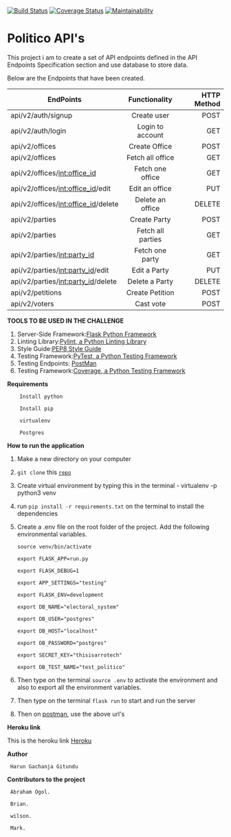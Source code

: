 [![Build Status](https://travis-ci.org/Arrotech/Politico_Api.svg?branch=develop)](https://travis-ci.org/Arrotech/Politico_Api) [![Coverage Status](https://coveralls.io/repos/github/Arrotech/Politico_Api/badge.svg?branch=develop)](https://coveralls.io/github/Arrotech/Politico_Api?branch=develop) [![Maintainability](https://api.codeclimate.com/v1/badges/e4c6a7d21481978d93b4/maintainability)](https://codeclimate.com/github/Arrotech/Politico_Api/maintainability)



# Politico API's

This project i am to create a set of API endpoints defined in the API Endpoints Specification
section and use database to store data.

Below are the Endpoints that have been created.

| EndPoints       | Functionality  | HTTP Method  |
| ------------- |:-------------:| -----:|
| api/v2/auth/signup | Create user| POST |
| api/v2/auth/login | Login to account |GET|
| api/v2/offices | Create Office | POST |
| api/v2/offices | Fetch all office | GET |
| api/v2/offices/<int:office_id> | Fetch one office | GET |
| api/v2/offices/<int:office_id>/edit | Edit an office | PUT |
| api/v2/offices/<int:office_id>/delete | Delete an office | DELETE |
| api/v2/parties | Create Party | POST |
| api/v2/parties | Fetch all parties | GET |
| api/v2/parties/<int:party_id> | Fetch one party | GET |
| api/v2/parties/<int:party_id>/edit | Edit a Party | PUT |
| api/v2/parties/<int:party_id>/delete | Delete a Party | DELETE |
| api/v2/petitions | Create Petition | POST |
| api/v2/voters | Cast vote | POST |



**TOOLS TO BE USED IN THE CHALLENGE**
1. Server-Side Framework:[Flask Python Framework](http://flask.pocoo.org/)
2. Linting Library:[Pylint, a Python Linting Library](https://www.pylint.org/)
3. Style Guide:[PEP8 Style Guide](https://www.python.org/dev/peps/pep-0008/)
4. Testing Framework:[PyTest, a Python Testing Framework](https://docs.pytest.org/en/latest/)
5. Testing Endpoints: [PostMan](https://www.getpostman.com/)
6. Testing Framework:[Coverage, a Python Testing Framework](https://coverage.readthedocs.io/en/v4.5.x/)


 
**Requirements**

		Install python

		Install pip

		virtualenv

		Postgres


**How to run the application**
 1. Make a new directory on your computer
 2. `git clone` this  <code>[repo](https://github.com/Arrotech/Politico_Api/)</code>
 3. Create virtual environment by typing this in the terminal - virtualenv -p python3 venv
 4. run `pip install -r requirements.txt` on the terminal to install the dependencies
 5. Create a .env file on the root folder of the project. Add the following  environmental variables.


 		
 		source venv/bin/activate

		export FLASK_APP=run.py

		export FLASK_DEBUG=1

		export APP_SETTINGS="testing"

		export FLASK_ENV=development

		export DB_NAME="electoral_system"

		export DB_USER="postgres"

		export DB_HOST="localhost"

		export DB_PASSWORD="postgres"

		export SECRET_KEY="thisisarrotech"

		export DB_TEST_NAME="test_politico"

 6. Then type on the terminal ```source .env``` to activate the environment and also to export all the environment variables.
 7. Then type on the terminal ```flask run``` to start and run the server
 8. Then on [postman](https://www.getpostman.com/), use the above url's



**Heroku link**

This is the heroku link [Heroku](https://politico-api-database.herokuapp.com/)



**Author**

     Harun Gachanja Gitundu



**Contributors to the project**

     Abraham Ogol.

     Brian.

     wilson.

     Mark.
